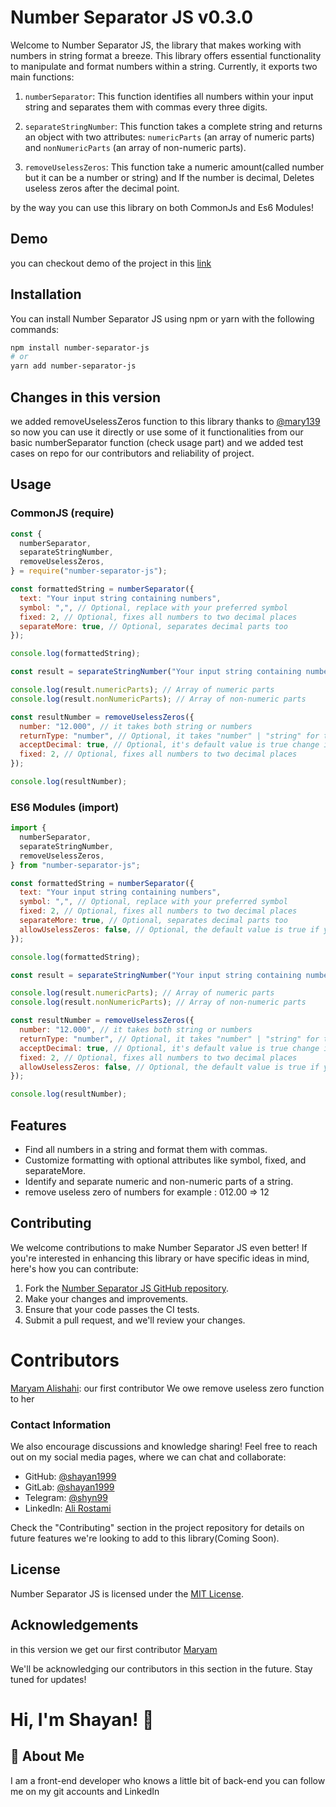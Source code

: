# Number Separator JS v0.3.0

Welcome to Number Separator JS, the library that makes working with numbers in string format a breeze. This library offers essential functionality to manipulate and format numbers within a string. Currently, it exports two main functions:

1. `numberSeparator`: This function identifies all numbers within your input string and separates them with commas every three digits.

2. `separateStringNumber`: This function takes a complete string and returns an object with two attributes: `numericParts` (an array of numeric parts) and `nonNumericParts` (an array of non-numeric parts).

3. `removeUselessZeros`: This function take a numeric amount(called number but it can be a number or string) and If the number is decimal, Deletes useless zeros after the decimal point.

by the way you can use this library on both CommonJs and Es6 Modules!

## Demo

you can checkout demo of the project in this [link](https://shayan1999.github.io/numberSeparatorJS/)

## Installation

You can install Number Separator JS using npm or yarn with the following commands:

```bash
npm install number-separator-js
# or
yarn add number-separator-js
```

## Changes in this version

we added removeUselessZeros function to this library thanks to [@mary139](https://github.com/mary139)
so now you can use it directly or use some of it functionalities from our basic numberSeparator function (check usage part)
and we added test cases on repo for our contributors and reliability of project.

## Usage

### CommonJS (require)

```javascript
const {
  numberSeparator,
  separateStringNumber,
  removeUselessZeros,
} = require("number-separator-js");

const formattedString = numberSeparator({
  text: "Your input string containing numbers",
  symbol: ",", // Optional, replace with your preferred symbol
  fixed: 2, // Optional, fixes all numbers to two decimal places
  separateMore: true, // Optional, separates decimal parts too
});

console.log(formattedString);

const result = separateStringNumber("Your input string containing numbers");

console.log(result.numericParts); // Array of numeric parts
console.log(result.nonNumericParts); // Array of non-numeric parts

const resultNumber = removeUselessZeros({
  number: "12.000", // it takes both string or numbers
  returnType: "number", // Optional, it takes "number" | "string" for the return type
  acceptDecimal: true, // Optional, it's default value is true change it to false if you want to remove decimal part of number
  fixed: 2, // Optional, fixes all numbers to two decimal places
});

console.log(resultNumber);
```

### ES6 Modules (import)

```javascript
import {
  numberSeparator,
  separateStringNumber,
  removeUselessZeros,
} from "number-separator-js";

const formattedString = numberSeparator({
  text: "Your input string containing numbers",
  symbol: ",", // Optional, replace with your preferred symbol
  fixed: 2, // Optional, fixes all numbers to two decimal places
  separateMore: true, // Optional, separates decimal parts too
  allowUselessZeros: false, // Optional, the default value is true if you set it to false it will remove useless zeros for you
});

console.log(formattedString);

const result = separateStringNumber("Your input string containing numbers");

console.log(result.numericParts); // Array of numeric parts
console.log(result.nonNumericParts); // Array of non-numeric parts

const resultNumber = removeUselessZeros({
  number: "12.000", // it takes both string or numbers
  returnType: "number", // Optional, it takes "number" | "string" for the return type
  acceptDecimal: true, // Optional, it's default value is true change it to false if you want to remove decimal part of number
  fixed: 2, // Optional, fixes all numbers to two decimal places
  allowUselessZeros: false, // Optional, the default value is true if you set it to false it will remove useless zeros for you
});

console.log(resultNumber);
```

## Features

- Find all numbers in a string and format them with commas.
- Customize formatting with optional attributes like symbol, fixed, and separateMore.
- Identify and separate numeric and non-numeric parts of a string.
- remove useless zero of numbers for example : 012.00 => 12

## Contributing

We welcome contributions to make Number Separator JS even better! If you're interested in enhancing this library or have specific ideas in mind, here's how you can contribute:

1. Fork the [Number Separator JS GitHub repository](https://github.com/shayan1999/numberSeparatorJS).
2. Make your changes and improvements.
3. Ensure that your code passes the CI tests.
4. Submit a pull request, and we'll review your changes.

# Contributors

[Maryam Alishahi](https://github.com/mary139): our first contributor We owe remove useless zero function to her

### Contact Information

We also encourage discussions and knowledge sharing! Feel free to reach out on my social media pages, where we can chat and collaborate:

- GitHub: [@shayan1999](https://github.com/shayan1999)
- GitLab: [@shayan1999](https://gitlab.com/shayan1999)
- Telegram: [@shyn99](https://t.me/shyn99)
- LinkedIn: [Ali Rostami](https://www.linkedin.com/in/ali-rostami-shyn/)

Check the "Contributing" section in the project repository for details on future features we're looking to add to this library(Coming Soon).

## License

Number Separator JS is licensed under the [MIT License](https://choosealicense.com/licenses/mit/).

## Acknowledgements

in this version we get our first contributor [Maryam](https://github.com/mary139)

We'll be acknowledging our contributors in this section in the future. Stay tuned for updates!

# Hi, I'm Shayan! 👋

## 🚀 About Me

I am a front-end developer who knows a little bit of back-end you can follow me on my git accounts and LinkedIn
